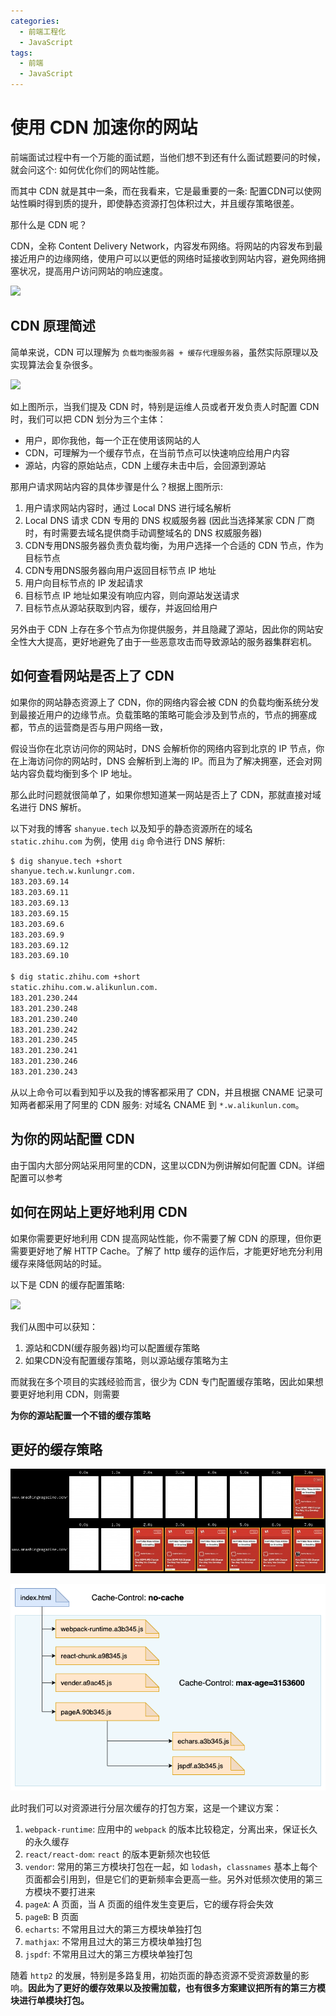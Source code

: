 ```yaml
---
categories:
  - 前端工程化
  - JavaScript
tags:
  - 前端
  - JavaScript
---
```


# 使用 CDN 加速你的网站

前端面试过程中有一个万能的面试题，当他们想不到还有什么面试题要问的时候，就会问这个: 如何优化你们的网站性能。

而其中 CDN 就是其中一条，而在我看来，它是最重要的一条: 配置CDN可以使网站性瞬时得到质的提升，即使静态资源打包体积过大，并且缓存策略很差。

那什么是 CDN 呢？

CDN，全称 Content Delivery Network，内容发布网络。将网站的内容发布到最接近用户的边缘网络，使用户可以以更低的网络时延接收到网站内容，避免网络拥塞状况，提高用户访问网站的响应速度。

![](https://technofaq.org/wp-content/uploads/2017/04/CDN.png)

## CDN 原理简述

简单来说，CDN 可以理解为 `负载均衡服务器 + 缓存代理服务器`，虽然实际原理以及实现算法会复杂很多。

![](https://img.alicdn.com/tps/TB1JjgZOFXXXXX6XXXXXXXXXXXX-1530-1140.png)

如上图所示，当我们提及 CDN 时，特别是运维人员或者开发负责人时配置 CDN 时，我们可以把 CDN 划分为三个主体：

+ 用户，即你我他，每一个正在使用该网站的人
+ CDN，可理解为一个缓存节点，在当前节点可以快速响应给用户内容
+ 源站，内容的原始站点，CDN 上缓存未击中后，会回源到源站

那用户请求网站内容的具体步骤是什么？根据上图所示:

1. 用户请求网站内容时，通过 Local DNS 进行域名解析
1. Local DNS 请求 CDN 专用的 DNS 权威服务器 (因此当选择某家 CDN 厂商时，有时需要去域名提供商手动调整域名的 DNS 权威服务器)
1. CDN专用DNS服务器负责负载均衡，为用户选择一个合适的 CDN 节点，作为目标节点
1. CDN专用DNS服务器向用户返回目标节点 IP 地址
1. 用户向目标节点的 IP 发起请求
1. 目标节点 IP 地址如果没有响应内容，则向源站发送请求
1. 目标节点从源站获取到内容，缓存，并返回给用户

另外由于 CDN 上存在多个节点为你提供服务，并且隐藏了源站，因此你的网站安全性大大提高，更好地避免了由于一些恶意攻击而导致源站的服务器集群宕机。

## 如何查看网站是否上了 CDN

如果你的网站静态资源上了 CDN，你的网络内容会被 CDN 的负载均衡系统分发到最接近用户的边缘节点。负载策略的策略可能会涉及到节点的，节点的拥塞成都，节点的运营商是否与用户网络一致，

假设当你在北京访问你的网站时，DNS 会解析你的网络内容到北京的 IP 节点，你在上海访问你的网站时，DNS 会解析到上海的 IP。而且为了解决拥塞，还会对网站内容负载均衡到多个 IP 地址。

那么此时问题就很简单了，如果你想知道某一网站是否上了 CDN，那就直接对域名进行 DNS 解析。

以下对我的博客 `shanyue.tech` 以及知乎的静态资源所在的域名 `static.zhihu.com` 为例，使用 `dig` 命令进行 DNS 解析:

``` bash
$ dig shanyue.tech +short
shanyue.tech.w.kunlungr.com.
183.203.69.14
183.203.69.11
183.203.69.13
183.203.69.15
183.203.69.6
183.203.69.9
183.203.69.12
183.203.69.10

$ dig static.zhihu.com +short
static.zhihu.com.w.alikunlun.com.
183.201.230.244
183.201.230.248
183.201.230.240
183.201.230.242
183.201.230.245
183.201.230.241
183.201.230.246
183.201.230.243
```

从以上命令可以看到知乎以及我的博客都采用了 CDN，并且根据 CNAME 记录可知两者都采用了阿里的 CDN 服务: 对域名 CNAME 到 `*.w.alikunlun.com`。

## 为你的网站配置 CDN

由于国内大部分网站采用阿里的CDN，这里以CDN为例讲解如何配置 CDN。详细配置可以参考

## 如何在网站上更好地利用 CDN

如果你需要更好地利用 CDN 提高网站性能，你不需要了解 CDN 的原理，但你更需要更好地了解 HTTP Cache。了解了 http 缓存的运作后，才能更好地充分利用缓存来降低网站的时延。

以下是 CDN 的缓存配置策略:

![](https://static-aliyun-doc.oss-cn-hangzhou.aliyuncs.com/assets/img/zh-CN/0035928751/p67212.png)

我们从图中可以获知：

1. 源站和CDN(缓存服务器)均可以配置缓存策略
1. 如果CDN没有配置缓存策略，则以源站缓存策略为主

而就我在多个项目的实践经验而言，很少为 CDN 专门配置缓存策略，因此如果想要更好地利用 CDN，则需要

**为你的源站配置一个不错的缓存策略**

## 更好的缓存策略

![](./assets/render.jpg)

![缓存控制策略](./assets/http-cache-2.png)

此时我们可以对资源进行分层次缓存的打包方案，这是一个建议方案：

1. `webpack-runtime`: 应用中的 `webpack` 的版本比较稳定，分离出来，保证长久的永久缓存
1. `react/react-dom`: `react` 的版本更新频次也较低
1. `vendor`: 常用的第三方模块打包在一起，如 `lodash`，`classnames` 基本上每个页面都会引用到，但是它们的更新频率会更高一些。另外对低频次使用的第三方模块不要打进来
1. `pageA`: A 页面，当 A 页面的组件发生变更后，它的缓存将会失效
1. `pageB`: B 页面
1. `echarts`: 不常用且过大的第三方模块单独打包
1. `mathjax`: 不常用且过大的第三方模块单独打包
1. `jspdf`: 不常用且过大的第三方模块单独打包

随着 `http2` 的发展，特别是多路复用，初始页面的静态资源不受资源数量的影响。**因此为了更好的缓存效果以及按需加载，也有很多方案建议把所有的第三方模块进行单模块打包。**
